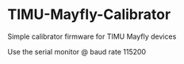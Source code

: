 # TIMU-Mayfly-Calibrator

Simple calibrator firmware for TIMU Mayfly devices

Use the serial monitor @ baud rate 115200